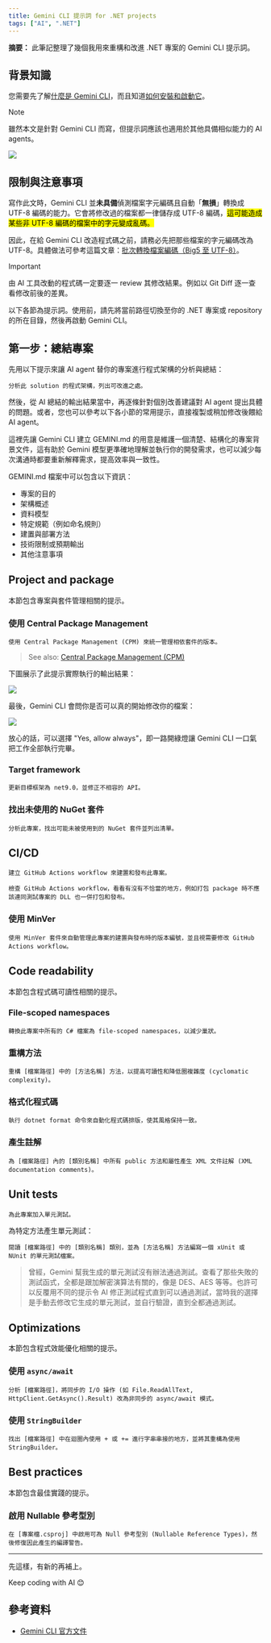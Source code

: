 ```yaml
---
title: Gemini CLI 提示詞 for .NET projects
tags: ["AI", ".NET"]
---
```


**摘要：** 此筆記整理了幾個我用來重構和改進 .NET 專案的 Gemini CLI 提示詞。

## 背景知識

您需要先了解[什麼是 Gemini CLI](https://blog.google/intl/zh-tw/products/cloud/gemini-cli-your-open-source-ai-agent/)，而且知道[如何安裝和啟動它](https://github.com/google-gemini/gemini-cli?tab=readme-ov-file#quickstart)。

> [!NOTE]
> 雖然本文是針對 Gemini CLI 而寫，但提示詞應該也適用於其他具備相似能力的 AI agents。

![](images/ip-man.png#center)

## 限制與注意事項

寫作此文時，Gemini CLI 並**未具備**偵測檔案字元編碼且自動「**無損**」轉換成 UTF-8 編碼的能力。它會將修改過的檔案都一律儲存成 UTF-8 編碼，<mark>這可能造成某些非 UTF-8 編碼的檔案中的字元變成亂碼。</mark>

因此，在給 Gemini CLI 改造程式碼之前，請務必先把那些檔案的字元編碼改為 UTF-8。具體做法可參考這篇文章：[批次轉換檔案編碼（Big5 至 UTF-8）](https://www.huanlintalk.com/2025/06/batch-convert-file-encoding.html)。

> [!IMPORTANT]
> 由 AI 工具改動的程式碼一定要逐一 review 其修改結果。例如以 Git Diff 逐一查看修改前後的差異。

以下各節為提示詞。使用前，請先將當前路徑切換至你的 .NET 專案或 repository 的所在目錄，然後再啟動 Gemini CLI。

## 第一步：總結專案

先用以下提示來讓 AI agent 替你的專案進行程式架構的分析與總結：

```text
分析此 solution 的程式架構，列出可改進之處。
```

然後，從 AI 總結的輸出結果當中，再逐條針對個別改善建議對 AI agent 提出具體的問題。或者，您也可以參考以下各小節的常用提示，直接複製或稍加修改後餵給 AI agent。

這裡先讓 Gemini CLI 建立 GEMINI.md 的用意是維護一個清楚、結構化的專案背景文件，這有助於 Gemini 模型更準確地理解並執行你的開發需求，也可以減少每次溝通時都要重新解釋需求，提高效率與一致性。

GEMINI.md 檔案中可以包含以下資訊：

- 專案的目的
- 架構概述
- 資料模型
- 特定規範（例如命名規則）
- 建置與部署方法
- 技術限制或預期輸出
- 其他注意事項

## Project and package

本節包含專案與套件管理相關的提示。

### 使用 Central Package Management

```text
使用 Central Package Management (CPM) 來統一管理相依套件的版本。
```

> See also: [Central Package Management (CPM)](https://learn.microsoft.com/en-us/nuget/consume-packages/central-package-management)

下圖展示了此提示實際執行的輸出結果：

![](images/gemini-cli-cpm.png)

最後，Gemini CLI 會問你是否可以真的開始修改你的檔案：

![](images/gemini-cli-cpm-2.png)

放心的話，可以選擇 "Yes, allow always"，即一路開綠燈讓 Gemini CLI 一口氣把工作全部執行完畢。

### Target framework

```text
更新目標框架為 net9.0，並修正不相容的 API。
```

### 找出未使用的 NuGet 套件

```text
分析此專案，找出可能未被使用到的 NuGet 套件並列出清單。
```

## CI/CD

```text
建立 GitHub Actions workflow 來建置和發布此專案。
```

```text
檢查 GitHub Actions workflow，看看有沒有不恰當的地方，例如打包 package 時不應該連同測試專案的 DLL 也一併打包和發布。
```

### 使用 MinVer

```text
使用 MinVer 套件來自動管理此專案的建置與發布時的版本編號，並且視需要修改 GitHub Actions workflow。
```

## Code readability

本節包含程式碼可讀性相關的提示。

### File-scoped namespaces

```text
轉換此專案中所有的 C# 檔案為 file-scoped namespaces，以減少巢狀。
```

### 重構方法

```text
重構 [檔案路徑] 中的 [方法名稱] 方法，以提高可讀性和降低圈複雜度 (cyclomatic complexity)。
```

### 格式化程式碼

```text
執行 dotnet format 命令來自動化程式碼排版，使其風格保持一致。
```

### 產生註解

```text
為 [檔案路徑] 內的 [類別名稱] 中所有 public 方法和屬性產生 XML 文件註解 (XML documentation comments)。
```

## Unit tests

```text
為此專案加入單元測試。
```

為特定方法產生單元測試：

```text
閱讀 [檔案路徑] 中的 [類別名稱] 類別，並為 [方法名稱] 方法編寫一個 xUnit 或 NUnit 的單元測試檔案。
```

> 曾經，Gemini 幫我生成的單元測試沒有辦法通過測試。查看了那些失敗的測試函式，全都是跟加解密演算法有關的，像是 DES、AES 等等。也許可以反覆用不同的提示令 AI 修正測試程式直到可以通過測試，當時我的選擇是手動去修改它生成的單元測試，並自行驗證，直到全都通過測試。

## Optimizations

本節包含程式效能優化相關的提示。

### 使用 `async/await`

```text
分析 [檔案路徑]，將同步的 I/O 操作 (如 File.ReadAllText, HttpClient.GetAsync().Result) 改為非同步的 async/await 模式。
```

### 使用 `StringBuilder`

```text
找出 [檔案路徑] 中在迴圈內使用 + 或 += 進行字串串接的地方，並將其重構為使用 StringBuilder。
```

## Best practices

本節包含最佳實踐的提示。

### 啟用 Nullable 參考型別

```text
在 [專案檔.csproj] 中啟用可為 Null 參考型別 (Nullable Reference Types)，然後修復因此產生的編譯警告。
```

---

先這樣，有新的再補上。

Keep coding with AI 😊

## 參考資料

- [Gemini CLI 官方文件](https://gemini-cli-docs.pages.dev/)
